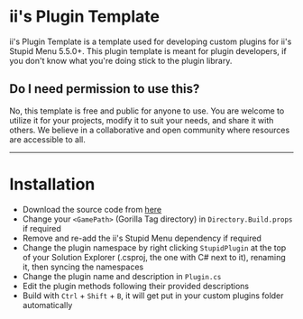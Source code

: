 # ii's Plugin Template
ii's Plugin Template is a template used for developing custom plugins for ii's Stupid Menu 5.5.0+. This plugin template is meant for plugin developers, if you don't know what you're doing stick to the plugin library.

## Do I need permission to use this?
No, this template is free and public for anyone to use. You are welcome to utilize it for your projects, modify it to suit your needs, and share it with others. We believe in a collaborative and open community where resources are accessible to all.

---

# Installation

- Download the source code from [here](https://github.com/iiDk-the-actual/iis.Plugin.Template/releases/latest)
- Change your `<GamePath>` (Gorilla Tag directory) in `Directory.Build.props` if required
- Remove and re-add the ii's Stupid Menu dependency if required
- Change the plugin namespace by right clicking `StupidPlugin` at the top of your Solution Explorer (.csproj, the one with C# next to it), renaming it, then syncing the namespaces 
- Change the plugin name and description in `Plugin.cs`
- Edit the plugin methods following their provided descriptions
- Build with `Ctrl` + `Shift` + `B`, it will get put in your custom plugins folder automatically
